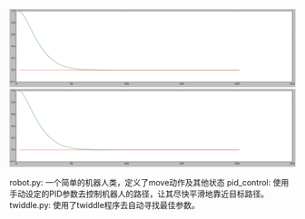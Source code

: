 ![twiddle程序结果](./imgs/pid_control.png)
![手动设定参数结果](./imgs/pid_control.png)

robot.py: 一个简单的机器人类，定义了move动作及其他状态
pid_control: 使用手动设定的PID参数去控制机器人的路径，让其尽快平滑地靠近目标路径。
twiddle.py:  使用了twiddle程序去自动寻找最佳参数。
